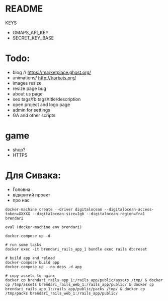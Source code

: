 # README

KEYS
* GMAPS_API_KEY
* SECRET_KEY_BASE


# Todo:
* blog // https://marketplace.ghost.org/
* animations/ http://barbajs.org/
* images resize
* resize page bug
* about us page
* seo tags/fb tags/title/description
* open project and logo page
* admin for settings
* GA and other scripts
# game
* shop?
* HTTPS

# Для Сивака:
- Головна
- відкритий проект
- про нас


```
docker-machine create --driver digitalocean --digitalocean-access-token=XXXXX --digitalocean-size=1gb --digitalocean-region=fra1 brendari

eval (docker-machine env brendari)

docker-compose up -d

# run some tasks
docker exec -it brendari_rails_app_1 bundle exec rails db:reset

# build app and reload
docker-compose build app
docker-compose up --no-deps -d app

# copy assets to nginx
docker cp brendari_rails_app_1:/rails_app/public/assets /tmp/ & docker cp /tmp/assets brendari_rails_web_1:/rails_app/public/ & docker cp brendari_rails_app_1:/rails_app/public/packs /tmp/ & docker cp /tmp/packs brendari_rails_web_1:/rails_app/public/

```